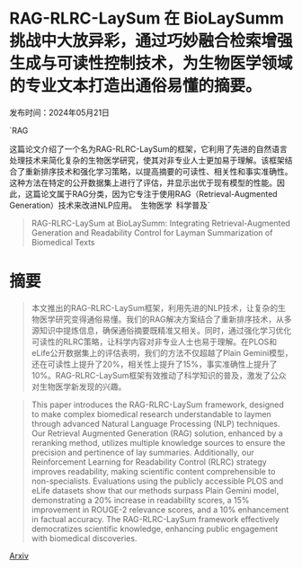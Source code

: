 # RAG-RLRC-LaySum 在 BioLaySumm 挑战中大放异彩，通过巧妙融合检索增强生成与可读性控制技术，为生物医学领域的专业文本打造出通俗易懂的摘要。

发布时间：2024年05月21日

`RAG

这篇论文介绍了一个名为RAG-RLRC-LaySum的框架，它利用了先进的自然语言处理技术来简化复杂的生物医学研究，使其对非专业人士更加易于理解。该框架结合了重新排序技术和强化学习策略，以提高摘要的可读性、相关性和事实准确性。这种方法在特定的公开数据集上进行了评估，并显示出优于现有模型的性能。因此，这篇论文属于RAG分类，因为它专注于使用RAG（Retrieval-Augmented Generation）技术来改进NLP应用。` `生物医学` `科学普及`

> RAG-RLRC-LaySum at BioLaySumm: Integrating Retrieval-Augmented Generation and Readability Control for Layman Summarization of Biomedical Texts

# 摘要

> 本文推出的RAG-RLRC-LaySum框架，利用先进的NLP技术，让复杂的生物医学研究变得通俗易懂。我们的RAG解决方案结合了重新排序技术，从多源知识中提炼信息，确保通俗摘要既精准又相关。同时，通过强化学习优化可读性的RLRC策略，让科学内容对非专业人士也易于理解。在PLOS和eLife公开数据集上的评估表明，我们的方法不仅超越了Plain Gemini模型，还在可读性上提升了20%，相关性上提升了15%，事实准确性上提升了10%。RAG-RLRC-LaySum框架有效推动了科学知识的普及，激发了公众对生物医学新发现的兴趣。

> This paper introduces the RAG-RLRC-LaySum framework, designed to make complex biomedical research understandable to laymen through advanced Natural Language Processing (NLP) techniques. Our Retrieval Augmented Generation (RAG) solution, enhanced by a reranking method, utilizes multiple knowledge sources to ensure the precision and pertinence of lay summaries. Additionally, our Reinforcement Learning for Readability Control (RLRC) strategy improves readability, making scientific content comprehensible to non-specialists. Evaluations using the publicly accessible PLOS and eLife datasets show that our methods surpass Plain Gemini model, demonstrating a 20% increase in readability scores, a 15% improvement in ROUGE-2 relevance scores, and a 10% enhancement in factual accuracy. The RAG-RLRC-LaySum framework effectively democratizes scientific knowledge, enhancing public engagement with biomedical discoveries.

[Arxiv](https://arxiv.org/abs/2405.13179)